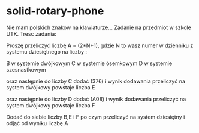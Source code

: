 # solid-rotary-phone
Nie mam polskich znakow na klawiaturze...
Zadanie na przedmiot w szkole UTK.
Tresc zadania:

Proszę przeliczyć liczbę A = (2*N+1), gdzie N to wasz numer w dzienniku z systemu dziesiętnego na liczby :

B w systemie dwójkowym
C w systemie ósemkowym
D w systemie szesnastkowym

oraz następnie do liczby C dodać (376) i wynik dodawania przeliczyć na system dwójkowy powstaje liczba E

oraz następnie do liczby D dodać (A08) i wynik dodawania przeliczyć na system dwójkowy powstaje liczba F

Dodać do siebie liczby B,E i F po czym przeliczyć na system dziesiętny i odjąć od wyniku liczbę A

